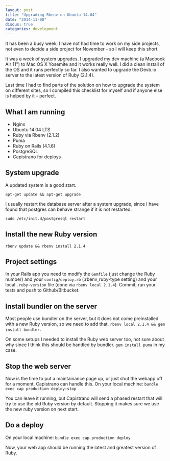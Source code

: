 ```yaml
---
layout: post
title: "Upgrading Rbenv on Ubuntu 14.04"
date: "2014-11-08"
disqus: true
categories: development
---
```


It has been a busy week. I have not had time to work on my side projects,
not even to decide a side project for November - so I will keep this short.

It was a week of system upgrades. I upgraded my dev machine (a Macbook Air 11")
to Mac OS X Yosemite and it works really well. I did a clean install of the OS
and it runs perfectly so far. I also wanted to upgrade the Devb.io server to
the latest version of Ruby (2.1.4). 

Last time I had to find parts of the solution on how to upgrade the system
on different sites, so I compiled this checklist for myself and if anyone
else is helped by it – perfect.

## What I am running

 * Nginx
 * Ubuntu 14.04 LTS
 * Ruby via Rbenv (2.1.2)
 * Puma
 * Ruby on Rails (4.1.6)
 * PostgreSQL
 * Capistrano for deploys

## System upgrade

A updated system is a good start. 

 `apt-get update && apt-get upgrade`
 
I usually restart the database server after a system upgrade, since
I have found that postgres can behave strange if it is not restarted.

`sudo /etc/init.d/postgresql restart`

## Install the new Ruby version

`rbenv update && rbenv install 2.1.4`

## Project settings

In your Rails app you need to modify the `Gemfile` (just change the Ruby number)
and your `config/deploy.rb` (:rbenv_ruby-type setting) and your local `.ruby-version`
file (done via `rbenv local 2.1.4`). Commit, run your tests and push to Github/Bitbucket.

## Install bundler on the server

Most people use bundler on the server, but it does not come preinstalled with a new 
Ruby version, so we need to add that. `rbenv local 2.1.4 && gem install bundler`.

On some setups I needed to install the Ruby web server too, not sure about why
since I think this should be handled by bundler. `gem install puma` in my case.

## Stop the web server

Now is the time to put a maintainance page up, or just shut the webapp off
for a moment. Capistrano can handle this. On your local machine:
`bundle exec cap production deploy:stop`

You can leave it running, but Capistrano will send a phased restart that will
try to use the old Ruby version by default. Stopping it makes sure we use the
new ruby version on next start.

## Do a deploy

On your local machine: `bundle exec cap production deploy`

Now, your web app should be running the latest and greatest version of Ruby. 

